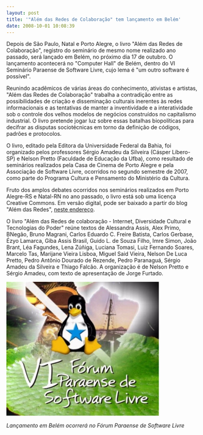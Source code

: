 ```yaml
---
layout: post
title: '"Além das Redes de Colaboração" tem lançamento em Belém'
date: 2008-10-01 10:08:39
---
```

Depois de São Paulo, Natal e Porto Alegre, o livro "Além das Redes de Colaboração", registro do seminário de mesmo nome realizado ano passado, será lançado em Belém, no próximo dia 17 de outubro. O lançamento acontecerá no "Computer Hall" de Belém, dentro do VI Seminário Paraense de Software Livre, cujo lema é "um outro software é possível".

Reunindo acadêmicos de várias áreas do conhecimento, ativistas e artistas, "Além das Redes de Colaboração" trabalha a contradição entre as possibilidades de criação e disseminação culturais inerentes às redes informacionais e as tentativas de manter a inventividade e a interatividade sob o controle dos velhos modelos de negócios construídos no capitalismo industrial. O livro pretende jogar luz sobre essas batalhas biopolíticas para decifrar as disputas sociotécnicas em torno da definição de códigos, padrões e protocolos.

O livro, editado pela Editora da Universidade Federal da Bahia, foi organizado pelos professores Sérgio Amadeu da Silveira (Cásper Líbero-SP) e Nelson Pretto (Faculdade de Educação da Ufba), como resultado de seminários realizados pela Casa de Cinema de Porto Alegre e pela Associação de Software Livre, ocorridos no segundo semestre de 2007, como parte do Programa Cultura e Pensamento do Ministério da Cultura.

Fruto dos amplos debates ocorridos nos seminários realizados em Porto Alegre-RS e Natal-RN no ano passado, o livro está sob uma licença Creative Commons. Em versão digital, pode ser baixado a partir do blog "Além das Redes", [neste endereço](http://rn.softwarelivre.org/alemdasredes/wp-content/uploads/2008/08/livroalemdasredes.pdf).

O livro "Além das Redes de colaboração - Internet, Diversidade Cultural e Tecnologias do Poder" reúne textos de Alessandra Assis, Alex Primo, BNegão, Bruno Magrani, Carlos Eduardo C. Freire Batista, Carlos Gerbase, Ézyo Lamarca, Giba Assis Brasil, Guido L. de Souza Filho, Imre Simon, João Brant, Léa Fagundes, Lena Zúñiga, Luciana Tomasi, Luiz Fernando Soares, Marcelo Tas, Marijane Vieira Lisboa, Miguel Said Vieira, Nelson De Luca Pretto, Pedro Antônio Dourado de Rezende, Pedro Paranaguá, Sérgio Amadeu da Silveira e Thiago Falcão. A organização é de Nelson Pretto e Sérgio Amadeu, com texto de apresentação de Jorge Furtado.

![](/uploads/forum-sl-pa.jpg)

*Lançamento em Belém ocorrerá no Fórum Paraense de Software Livre*